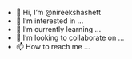 - 👋 Hi, I’m @nireekshashett
- 👀 I’m interested in ...
- 🌱 I’m currently learning ...
- 💞️ I’m looking to collaborate on ...
- 📫 How to reach me ...

<!---
nireekshashett/nireekshashett is a ✨ special ✨ repository because its `README.md` (this file) appears on your GitHub profile.
You can click the Preview link to take a look at your changes.
--->
